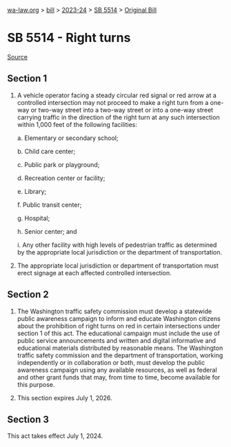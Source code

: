 [wa-law.org](/) > [bill](/bill/) > [2023-24](/bill/2023-24/) > [SB 5514](/bill/2023-24/sb/5514/) > [Original Bill](/bill/2023-24/sb/5514/1/)

# SB 5514 - Right turns

[Source](http://lawfilesext.leg.wa.gov/biennium/2023-24/Pdf/Bills/Senate%20Bills/5514.pdf)

## Section 1
1. A vehicle operator facing a steady circular red signal or red arrow at a controlled intersection may not proceed to make a right turn from a one-way or two-way street into a two-way street or into a one-way street carrying traffic in the direction of the right turn at any such intersection within 1,000 feet of the following facilities:

    a. Elementary or secondary school;

    b. Child care center;

    c. Public park or playground;

    d. Recreation center or facility;

    e. Library;

    f. Public transit center;

    g. Hospital;

    h. Senior center; and

    i. Any other facility with high levels of pedestrian traffic as determined by the appropriate local jurisdiction or the department of transportation.

2. The appropriate local jurisdiction or department of transportation must erect signage at each affected controlled intersection.

## Section 2
1. The Washington traffic safety commission must develop a statewide public awareness campaign to inform and educate Washington citizens about the prohibition of right turns on red in certain intersections under section 1 of this act. The educational campaign must include the use of public service announcements and written and digital informative and educational materials distributed by reasonable means. The Washington traffic safety commission and the department of transportation, working independently or in collaboration or both, must develop the public awareness campaign using any available resources, as well as federal and other grant funds that may, from time to time, become available for this purpose.

2. This section expires July 1, 2026.

## Section 3
This act takes effect July 1, 2024.
